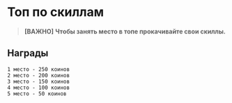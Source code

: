 # Топ по скиллам
> **[ВАЖНО]**
> **Чтобы занять место в топе прокачивайте свои скиллы.**

## Награды 
    1 место - 250 коинов
    2 место - 200 коинов
    3 место - 150 коинов
    4 место - 100 коинов
    5 место - 50 коинов